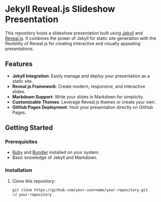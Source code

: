 # Jekyll Reveal.js Slideshow Presentation

This repository hosts a slideshow presentation built using [Jekyll](https://jekyllrb.com/) and [Reveal.js](https://revealjs.com/). It combines the power of Jekyll for static site generation with the flexibility of Reveal.js for creating interactive and visually appealing presentations.

## Features

- **Jekyll Integration**: Easily manage and deploy your presentation as a static site.
- **Reveal.js Framework**: Create modern, responsive, and interactive slides.
- **Markdown Support**: Write your slides in Markdown for simplicity.
- **Customizable Themes**: Leverage Reveal.js themes or create your own.
- **GitHub Pages Deployment**: Host your presentation directly on GitHub Pages.

## Getting Started

### Prerequisites

- [Ruby](https://www.ruby-lang.org/en/documentation/installation/) and [Bundler](https://bundler.io/) installed on your system.
- Basic knowledge of Jekyll and Markdown.

### Installation

1. Clone this repository:
   ```bash
   git clone https://github.com/your-username/your-repository.git
   cd your-repository
